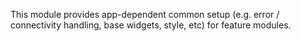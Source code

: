 This module provides app-dependent common setup (e.g. error / connectivity handling, 
base widgets, style, etc) for feature modules.

